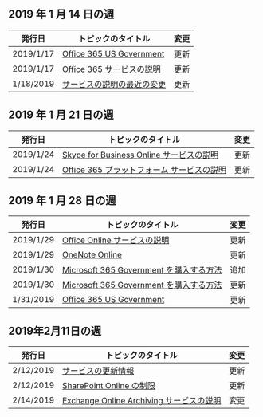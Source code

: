 <!-- This file is generated automatically each week. Changes made to this file will be overwritten.-->




## <a name="week-of-january-14-2019"></a>2019 年 1 月 14 日の週


| 発行日 |トピックのタイトル | 変更 |
|------|------------|--------|
| 2019/1/17 | [Office 365 US Government](/Office365/ServiceDescriptions/office-365-platform-service-description/office-365-us-government/office-365-us-government) | 更新 |
| 2019/1/17 | [Office 365 サービスの説明 ](/Office365/ServiceDescriptions/office-365-service-descriptions-technet-library) | 更新 |
| 1/18/2019 | [サービスの説明の最近の変更](/Office365/ServiceDescriptions/recent-service-descriptions-changes) | 更新 |


## <a name="week-of-january-21-2019"></a>2019 年 1 月 21 日の週


| 発行日 |トピックのタイトル | 変更 |
|------|------------|--------|
| 2019/1/24 | [Skype for Business Online サービスの説明](/Office365/ServiceDescriptions/skype-for-business-online-service-description/skype-for-business-online-service-description) | 更新 |
| 2019/1/24 | [Office 365 プラットフォーム サービスの説明](/Office365/ServiceDescriptions/office-365-platform-service-description/office-365-platform-service-description) | 更新 |


## <a name="week-of-january-28-2019"></a>2019 年 1 月 28 日の週


| 発行日 |トピックのタイトル | 変更 |
|------|------------|--------|
| 2019/1/29 | [Office Online サービスの説明](/Office365/ServiceDescriptions/office-online-service-description/office-online-service-description) | 更新 |
| 2019/1/29 | [OneNote Online](/Office365/ServiceDescriptions/office-online-service-description/onenote-online) | 更新 |
| 2019/1/30 | [Microsoft 365 Government を購入する方法](/Office365/ServiceDescriptions/office-365-platform-service-description/office-365-us-government/microsoft-365-government-how-to-buy) | 追加 |
| 2019/1/30 | [Microsoft 365 Government を購入する方法](/Office365/ServiceDescriptions/office-365-platform-service-description/office-365-us-government/microsoft-365-government-how-to-buy) | 更新 |
| 1/31/2019 | [Office 365 US Government](/Office365/ServiceDescriptions/office-365-platform-service-description/office-365-us-government/office-365-us-government) | 更新 |


## <a name="week-of-february-11-2019"></a>2019年2月11日の週


| 発行日 |トピックのタイトル | 変更 |
|------|------------|--------|
| 2/12/2019 | [サービスの更新情報](/Office365/ServiceDescriptions/office-365-platform-service-description/service-updates) | 更新 |
| 2/12/2019 | [SharePoint Online の制限](/Office365/ServiceDescriptions/sharepoint-online-service-description/sharepoint-online-limits) | 更新 |
| 2/14/2019 | [Exchange Online Archiving サービスの説明](/Office365/ServiceDescriptions/exchange-online-archiving-service-description/exchange-online-archiving-service-description) | 変更 |
